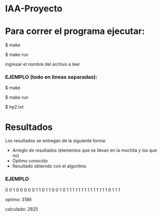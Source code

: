 ﻿# IAA-Proyecto

# Para correr el programa ejecutar:

$ make

$ make run

  ingresar el nombre del archivo a leer
  
### EJEMPLO (todo en lineas separadas):

$ make

$ make run

$ hp2.txt

# Resultados
Los resultados se entregan de la siguiente forma:
 
  - Arreglo de resultados (elementos que se llevan en la mochila y los que no)
  - Óptimo conocido
  - Resultado obtenido con el algoritmo
  
### EJEMPLO
  0 0 1 0 0 0 0 0 1 1 0 1 1 0 0 1 0 1 1 1 1 1 1 1 1 1 1 1 1 1 1 0 1 1 1
  
  optimo: 3186
  
  calculado: 2825
